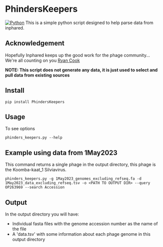 # PhindersKeepers
[![Python](https://img.shields.io/badge/python-3670A0?style=for-the-badge&logo=python&logoColor=ffdd54)](https://pypi.org/project/PhageOrder/)
This is a simple python script designed to help parse data from inphared.

## Acknowledgement
Hopefully Inphared keeps up the good work for the phage community...
We're all counting on you [Ryan Cook](https://github.com/RyanCook94/inphared)

**NOTE: This script does not generate any data, it is just used to select and pull data from existing sources**

## Install
```
pip install PhindersKeepers
```

## Usage
To see options
```
phinders_keepers.py --help
```

## Example using data from 1May2023
This command returns a single phage in the output directory, this phage is the Koomba-kaat_1 Silviavirus.
```
phinders_keepers.py -g 1May2023_genomes_excluding_refseq.fa -d 1May2023_data_excluding_refseq.tsv -o <PATH TO OUTPUT DIR> --query OP263969 --search Accession
```

## Output
In the output directory you will have:
* Individual fasta files with the genome accession number as the name of the file
* A 'data.tsv' with some information about each phage genome in this output directory
